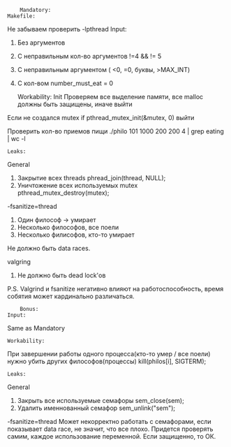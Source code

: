 		Mandatory:
	Makefile:
Не забываем проверить -lpthread
	Input:
1. Без аргументов
2. С неправильным кол-во аргументов !=4 && != 5
3. C неправильным аргументом ( <0, =0, буквы, >MAX_INT)
4. С кол-вом number_must_eat = 0

	Workability:
Init
Проверяем все выделение памяти, все malloc должны быть защищены, иначе выйти

Если не создался mutex
if pthread_mutex_init(&mutex, 0)
выйти


Проверить кол-во приемов пищи
./philo 101 1000 200 200 4 | grep eating | wc -l


	Leaks:
General
1. Закрытие всех threads 
phread_join(thread, NULL);
2. Уничтожение всех используемых mutex
pthread_mutex_destroy(mutex);

-fsanitize=thread
1. Один философ -> умирает
2. Несколько философов, все поели
3. Несколько филисофов, кто-то умирает

Не должно быть data races.

valgring
1. Не должно быть dead lock'ов

P.S. Valgrind и fsanitize негативно влияют на работоспособность, время собятия может кардинально различаться.

		Bonus:
	Input:
Same as Mandatory

	Workability:

При завершении работы одного процесса(кто-то умер / все поели) нужно убить других философов(процессы)
kill(philos[i], SIGTERM);

	Leaks:
General
1. Закрыть все используемые семафоры
sem_close(sem);
2. Удалить именнованный семафор
sem_unlink("sem");

-fsanitize=thread
Может некорректно работать с семафорами, если показывает data race, не значит, что все плохо. Придется проверять самим, каждое использование переменной. Если защищенно, то ОК.
